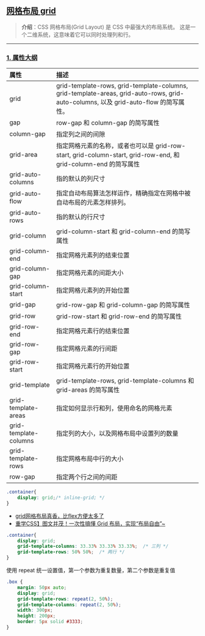 ## [网格布局 grid](#)
> **介绍**：CSS 网格布局(Grid Layout) 是 CSS 中最强大的布局系统。 这是一个二维系统，这意味着它可以同时处理列和行。

-----

### [1. 属性大纲](#)
|属性| 描述                                                                                                                          |
|:---|:----------------------------------------------------------------------------------------------------------------------------|
|grid	| grid-template-rows, grid-template-columns, grid-template-areas, grid-auto-rows, grid-auto-columns, 以及 grid-auto-flow 的简写属性。 |
|gap	| row-gap 和 column-gap 的简写属性                                                                                                  |
|column-gap	| 指定列之间的间隙                                                                                                                    |
|grid-area	| 指定网格元素的名称，或者也可以是 grid-row-start, grid-column-start, grid-row-end, 和 grid-column-end 的简写属性                                   |
|grid-auto-columns| 	指的默认的列尺寸                                                                                                                   |
|grid-auto-flow	| 指定自动布局算法怎样运作，精确指定在网格中被自动布局的元素怎样排列。                                                                                          |
|grid-auto-rows	| 指的默认的行尺寸                                                                                                                    |
|grid-column	| grid-column-start 和 grid-column-end 的简写属性                                                                                   |
|grid-column-end| 	指定网格元素列的结束位置                                                                                                               |
|grid-column-gap| 	指定网格元素的间距大小                                                                                                                |
|grid-column-start| 	指定网格元素列的开始位置                                                                                                               |
|grid-gap	| grid-row-gap 和 grid-column-gap 的简写属性                                                                                        |
|grid-row	| grid-row-start 和 grid-row-end 的简写属性                                                                                         |
|grid-row-end	| 指定网格元素行的结束位置                                                                                                                |
|grid-row-gap	| 指定网格元素的行间距                                                                                                                  |
|grid-row-start	| 指定网格元素行的开始位置                                                                                                                |
|grid-template	| grid-template-rows, grid-template-columns 和 grid-areas 的简写属性                                                                |
|grid-template-areas| 	指定如何显示行和列，使用命名的网格元素                                                                                                        |
|grid-template-columns| 	指定列的大小，以及网格布局中设置列的数量                                                                                                       |
|grid-template-rows	| 指定网格布局中行的大小                                                                                                                 |
|row-gap	| 指定两个行之间的间距                                                                                                                  |

```css
.container{
    display: grid;/* inline-grid; */
}
```

- [grid网格布局真香，比flex方便太多了](https://www.bilibili.com/video/BV1gw41167gh/?spm_id_from=333.337.search-card.all.click&vd_source=a03ca1a86c1e90990c4facd27ae17815)
- [重学CSS】图文并茂！一次性搞懂 Grid 布局，实现“布局自由”~](https://juejin.cn/post/7208484366955085883?searchId=202409151158418507F6FDC167488C3DD2)

```css
.container{
    display: grid;
    grid-template-columns: 33.33% 33.33% 33.33%;  /* 三列 */
    grid-template-rows: 50% 50%;  /* 两行 */
}
```
使用 repeat 统一设置值，第一个参数为重复数量，第二个参数是重复值

```css
.box {
    margin: 50px auto;
    display: grid;
    grid-template-rows: repeat(2, 50%);
    grid-template-columns: repeat(2, 50%);
    width: 300px;
    height: 200px;
    border: 5px solid #3333;
}
```